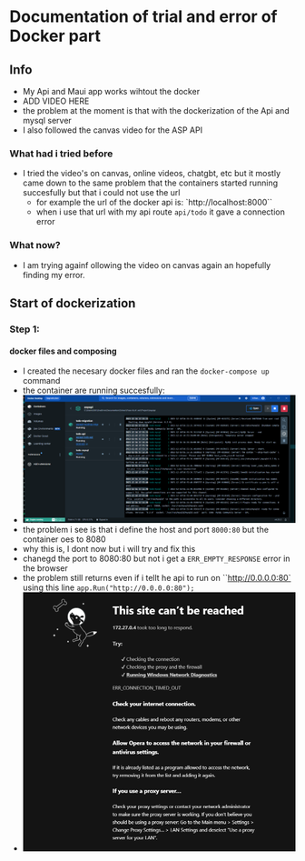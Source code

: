 # Documentation of trial and error of Docker part

## Info

- My Api and Maui app works wihtout the docker
- ADD VIDEO HERE
- the problem at the moment is that with the dockerization of the Api and mysql server
- I also followed the canvas video for the ASP API

### What had i tried before
- I tried the video's on canvas, online videos, chatgbt, etc but it mostly came down to the same problem that the containers started running succesfully but that i could not use the url
  - for example the url of the docker api is: `http://localhost:8000``
  - when i use that url with my api route `api/todo` it gave a connection error

### What now?
- I am trying againf ollowing the video on canvas again an hopefully finding my error. 

## Start of dockerization

### Step 1:
#### docker files and composing
  - I created the necesary docker files and ran the `docker-compose up` command
  - the container are running succesfully:
  - ![docker_containers_running](img/docker_contaienrs.png)
  - the problem i see is that i define the host and port `8000:80` but the container oes to 8080
  - why this is, I dont now but i will try and fix this
  - chanegd the port to 8080:80 but not i get a `ERR_EMPTY_RESPONSE` error in the browser
  - the problem still returns even if i tellt he api to run on ``http://0.0.0.0:80` using this line `app.Run("http://0.0.0.0:80");`
  - ![cant_reacht](img/ip_cantReach.png)